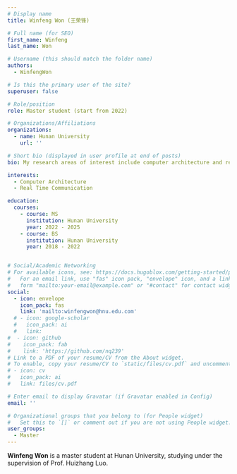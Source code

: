 ```yaml
---
# Display name
title: Winfeng Won (王荣锋)

# Full name (for SEO)
first_name: Winfeng
last_name: Won

# Username (this should match the folder name)
authors:
  - WinfengWon

# Is this the primary user of the site?
superuser: false

# Role/position
role: Master student (start from 2022)

# Organizations/Affiliations
organizations:
  - name: Hunan University
    url: ''

# Short bio (displayed in user profile at end of posts)
bio: My research areas of interest include computer architecture and real time communication.

interests:
  - Computer Architecture
  - Real Time Communication

education:
  courses:
    - course: MS
      institution: Hunan University
      year: 2022 - 2025
    - course: BS
      institution: Hunan University
      year: 2018 - 2022


# Social/Academic Networking
# For available icons, see: https://docs.hugoblox.com/getting-started/page-builder/#icons
#   For an email link, use "fas" icon pack, "envelope" icon, and a link in the
#   form "mailto:your-email@example.com" or "#contact" for contact widget.
social:
  - icon: envelope
    icon_pack: fas
    link: 'mailto:winfengwon@hnu.edu.com'
  # - icon: google-scholar
  #   icon_pack: ai
  #   link: 
#  - icon: github
#    icon_pack: fab
#    link: 'https://github.com/nq239'
# Link to a PDF of your resume/CV from the About widget.
# To enable, copy your resume/CV to `static/files/cv.pdf` and uncomment the lines below.
# - icon: cv
#   icon_pack: ai
#   link: files/cv.pdf

# Enter email to display Gravatar (if Gravatar enabled in Config)
email: ''

# Organizational groups that you belong to (for People widget)
#   Set this to `[]` or comment out if you are not using People widget.
user_groups:
  - Master
---
```


**Winfeng Won** is a master student at Hunan University, studying under the supervision of Prof. Huizhang Luo.
